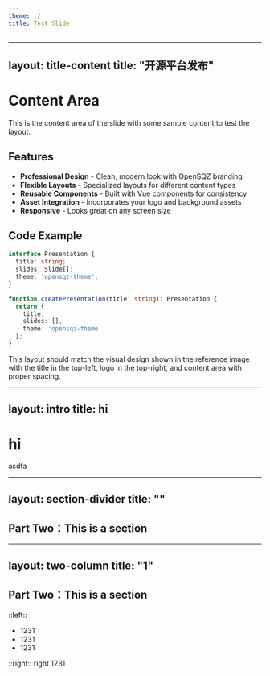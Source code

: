 ```yaml
---
theme: ./
title: Test Slide
---
```


---
layout: title-content
title: "开源平台发布"
---

# Content Area

This is the content area of the slide with some sample content to test the layout.

## Features

- **Professional Design** - Clean, modern look with OpenSQZ branding
- **Flexible Layouts** - Specialized layouts for different content types
- **Reusable Components** - Built with Vue components for consistency
- **Asset Integration** - Incorporates your logo and background assets
- **Responsive** - Looks great on any screen size

## Code Example

```typescript
interface Presentation {
  title: string;
  slides: Slide[];
  theme: 'opensqz-theme';
}

function createPresentation(title: string): Presentation {
  return {
    title,
    slides: [],
    theme: 'opensqz-theme'
  };
}
```

This layout should match the visual design shown in the reference image with the title in the top-left, logo in the top-right, and content area with proper spacing.

---
layout: intro
title: hi
---

# hi

asdfa

---
layout: section-divider
title: ""
---

## Part Two：This is a section



---
layout: two-column
title: "1"
---

## Part Two：This is a section


::left::
- 1231
- 1231
- 1231

::right::
right 1231
